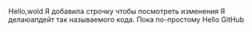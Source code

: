 Hello,wold
Я добавила строчку чтобы посмотреть изменения
Я делаюапдейт так называемого кода. Пока по-простому
Hello GitHub
